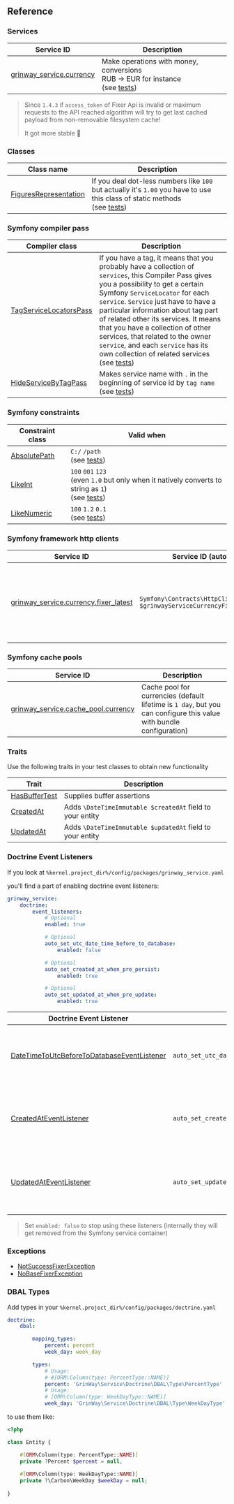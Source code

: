 Reference
------

### Services

| Service ID                                                                                               | Description                                                                                                                                                    |
|----------------------------------------------------------------------------------------------------------|----------------------------------------------------------------------------------------------------------------------------------------------------------------|
| [grinway_service.currency](https://github.com/GrinWay/service-bundle/blob/main/src/Service/Currency.php) | Make operations with money, conversions<br>RUB -> EUR for instance<br>(see [tests](https://github.com/GrinWay/service-bundle/tree/main/tests/Unit/Conversion)) |

> Since `1.4.3` if `access_token` of Fixer Api is invalid or maximum requests to the API reached
> algorithm will try to get last cached payload from non-removable filesystem cache!
> 
> It got more stable 🤩

### Classes

| Class name                                                                                                         | Description                                                                                                                                                                                                                  |
|--------------------------------------------------------------------------------------------------------------------|------------------------------------------------------------------------------------------------------------------------------------------------------------------------------------------------------------------------------|
| [FiguresRepresentation](https://github.com/GrinWay/service-bundle/blob/main/src/Service/FiguresRepresentation.php) | If you deal dot-less numbers like `100` but actually it's `1.00` you have to use this class of static methods<br>(see [tests](https://github.com/GrinWay/service-bundle/blob/main/tests/Unit/FiguresRepresentationTest.php)) |

### Symfony compiler pass

| Compiler class                                                                                                    | Description                                                                                                                                                                                                                                                                                                                                                                                                                                                                                                                                                          |
|-------------------------------------------------------------------------------------------------------------------|----------------------------------------------------------------------------------------------------------------------------------------------------------------------------------------------------------------------------------------------------------------------------------------------------------------------------------------------------------------------------------------------------------------------------------------------------------------------------------------------------------------------------------------------------------------------|
| [TagServiceLocatorsPass](https://github.com/GrinWay/service-bundle/blob/main/src/Pass/TagServiceLocatorsPass.php) | If you have a tag, it means that you probably have a collection of `services`, this Compiler Pass gives you a possibility to get a certain Symfony `ServiceLocator` for each `service`. `Service` just have to have a particular information about tag part of related other its services. It means that you have a collection of other services, that related to the owner `service`, and each `service` has its own collection of related services<br>(see [tests](https://github.com/GrinWay/service-bundle/blob/main/tests/Unit/TagServiceLocatorsPassTest.php)) |
| [HideServiceByTagPass](https://github.com/GrinWay/service-bundle/blob/main/src/Pass/HideServiceByTagPass.php)     | Makes service name with `.` in the beginning of service id by `tag name`<br>(see [tests](https://github.com/GrinWay/service-bundle/blob/main/tests/Unit/HideServiceByTagPassTest.php))                                                                                                                                                                                                                                                                                                                                                                               |

### Symfony constraints

| Constraint class                                                                                   | Valid when                                                                                                                                                                                      |
|----------------------------------------------------------------------------------------------------|-------------------------------------------------------------------------------------------------------------------------------------------------------------------------------------------------|
| [AbsolutePath](https://github.com/GrinWay/service-bundle/blob/main/src/Validator/AbsolutePath.php) | `C:/` `/path`<br>(see [tests](https://github.com/GrinWay/service-bundle/blob/main/tests/Unit/AbsolutePathValidatorTest.php))                                                                    |
| [LikeInt](https://github.com/GrinWay/service-bundle/blob/main/src/Validator/LikeInt.php)           | `100` `001` `123`<br>(even `1.0` but only when it natively converts to string as `1`)<br>(see [tests](https://github.com/GrinWay/service-bundle/blob/main/tests/Unit/LikeIntValidatorTest.php)) |
| [LikeNumeric](https://github.com/GrinWay/service-bundle/blob/main/src/Validator/LikeNumeric.php)   | `100` `1.2` `0.1`<br>(see [tests](https://github.com/GrinWay/service-bundle/blob/main/tests/Unit/LikeNumericValidatorTest.php))                                                                 |

### Symfony framework http clients

| Service ID                                                                                                                              | Service ID (autowiring version)                                                       | Description                                                                                                                 |
|-----------------------------------------------------------------------------------------------------------------------------------------|---------------------------------------------------------------------------------------|-----------------------------------------------------------------------------------------------------------------------------|
| [grinway_service.currency.fixer_latest](https://github.com/GrinWay/service-bundle/blob/main/config/packages/framework_http_client.yaml) | `Symfony\Contracts\HttpClient\HttpClientInterface $grinwayServiceCurrencyFixerLatest` | The http client with pre-set `base_uri` and GET query parameter `access_token` essential for [Fixer API](https://fixer.io/) |

### Symfony cache pools

| Service ID                                                                                                                      | Description                                                                                                         |
|---------------------------------------------------------------------------------------------------------------------------------|---------------------------------------------------------------------------------------------------------------------|
| [grinway_service.cache_pool.currency](https://github.com/GrinWay/service-bundle/blob/main/config/packages/framework_cache.yaml) | Cache pool for currencies (default lifetime is `1 day`, but you can configure this value with bundle configuration) |                                                           |

### Traits

Use the following traits in your test classes to obtain new functionality

| Trait                                                                                                 | Description                                               |
|-------------------------------------------------------------------------------------------------------|-----------------------------------------------------------|
| [HasBufferTest](https://github.com/GrinWay/service-bundle/blob/main/src/Test/Trait/HasBufferTest.php) | Supplies buffer assertions                                |
| [CreatedAt](https://github.com/GrinWay/service-bundle/blob/main/src/Trait/Doctrine/CreatedAt.php)     | Adds `\DateTimeImmutable $createdAt` field to your entity |
| [UpdatedAt](https://github.com/GrinWay/service-bundle/blob/main/src/Trait/Doctrine/UpdatedAt.php)     | Adds `\DateTimeImmutable $updatedAt` field to your entity |

### Doctrine Event Listeners

If you look at `%kernel.project_dir%/config/packages/grinway_service.yaml`

you'll find a part of enabling doctrine event listeners:

```yaml
grinway_service:
    doctrine:
        event_listeners:
            # Optional
            enabled: true

            # Optional
            auto_set_utc_date_time_before_to_database:
                enabled: false

            # Optional
            auto_set_created_at_when_pre_persist:
                enabled: true

            # Optional
            auto_set_updated_at_when_pre_update:
                enabled: true
```

| Doctrine Event Listener                                                                                                                                                     | Config key                                  | Description                                                                                                                                                                                                            |
|-----------------------------------------------------------------------------------------------------------------------------------------------------------------------------|---------------------------------------------|------------------------------------------------------------------------------------------------------------------------------------------------------------------------------------------------------------------------|
| [DateTimeToUtcBeforeToDatabaseEventListener](https://github.com/GrinWay/service-bundle/blob/main/src/EventListener/Doctrine/DateTimeToUtcBeforeToDatabaseEventListener.php) | `auto_set_utc_date_time_before_to_database` | To be absolutely sure that all the `\DateTimeInterface` dates always were saved with `UTC` timezone (listens [onFlush](https://www.doctrine-project.org/projects/doctrine-orm/en/3.3/reference/events.html#onflush))   |
| [CreatedAtEventListener](https://github.com/GrinWay/service-bundle/blob/main/src/EventListener/Doctrine/CreatedAtEventListener.php)                                         | `auto_set_created_at_when_pre_persist`      | Intended to work together with `CreatedAt` trait of this bundle to automatically set `createdAt` field on [prePersist](https://www.doctrine-project.org/projects/doctrine-orm/en/3.3/reference/events.html#prepersist) |
| [UpdatedAtEventListener](https://github.com/GrinWay/service-bundle/blob/main/src/EventListener/Doctrine/UpdatedAtEventListener.php)                                         | `auto_set_updated_at_when_pre_update`       | Intended to work together with `UpdatedAt` trait of this bundle to automatically set `updatedAt` field on [preUpdate](https://www.doctrine-project.org/projects/doctrine-orm/en/3.3/reference/events.html#preupdate)   |

> Set `enabled: false` to stop using these listeners
> (internally they will get removed from the Symfony service container)

### Exceptions

* [NotSuccessFixerException](https://github.com/GrinWay/service-bundle/blob/main/src/Exception/Fixer/NotSuccessFixerException.php)
* [NoBaseFixerException](https://github.com/GrinWay/service-bundle/blob/main/src/Exception/Fixer/NoBaseFixerException.php)

### DBAL Types

Add types in your `%kernel.project_dir%/config/packages/doctrine.yaml`

```yaml
doctrine:
    dbal:

        mapping_types:
            percent: percent
            week_day: week_day

        types:
            # Usage:
            # #[ORM\Column(type: PercentType::NAME)]
            percent: 'GrinWay\Service\Doctrine\DBAL\Type\PercentType'
            # Usage:
            # [ORM\Column(type: WeekDayType::NAME)]
            week_day: 'GrinWay\Service\Doctrine\DBAL\Type\WeekDayType'
```

to use them like:

```php
<?php

class Entity {

    #[ORM\Column(type: PercentType::NAME)]
    private ?Percent $percent = null,
    
    #[ORM\Column(type: WeekDayType::NAME)]
    private ?\Carbon\WeekDay $weekDay = null;
    
}
```
